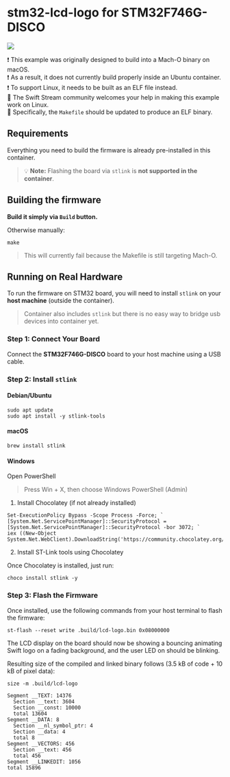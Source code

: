 # stm32-lcd-logo for STM32F746G-DISCO

<img src="https://github.com/apple/swift-embedded-examples/assets/1186214/9e117d81-e808-493e-a20c-7284ea630f37">


❗️ This example was originally designed to build into a Mach-O binary on macOS.  
❗️ As a result, it does not currently build properly inside an Ubuntu container.  
❗️ To support Linux, it needs to be built as an ELF file instead.  
🙏 The Swift Stream community welcomes your help in making this example work on Linux.  
🎯 Specifically, the `Makefile` should be updated to produce an ELF binary.

## Requirements

Everything you need to build the firmware is already pre-installed in this container.

> 💡 **Note:** Flashing the board via `stlink` is **not supported in the container**.

## Building the firmware

**Build it simply via `Build` button.**

Otherwise manually:
```console
make
```

> This will currently fail because the Makefile is still targeting Mach-O.

## Running on Real Hardware

To run the firmware on STM32 board, you will need to install `stlink` on your **host machine** (outside the container).

> Container also includes `stlink` but there is no easy way to bridge usb devices into container yet.

### Step 1: Connect Your Board

Connect the **STM32F746G-DISCO** board to your host machine using a USB cable.

### Step 2: Install `stlink`

#### Debian/Ubuntu

```
sudo apt update
sudo apt install -y stlink-tools
```

#### macOS

```
brew install stlink
```

#### Windows

Open PowerShell

> Press Win + X, then choose Windows PowerShell (Admin)

1. Install Chocolatey (if not already installed)

```
Set-ExecutionPolicy Bypass -Scope Process -Force; `
[System.Net.ServicePointManager]::SecurityProtocol = [System.Net.ServicePointManager]::SecurityProtocol -bor 3072; `
iex ((New-Object System.Net.WebClient).DownloadString('https://community.chocolatey.org/install.ps1'))
```

2. Install ST-Link tools using Chocolatey

Once Chocolatey is installed, just run:
```
choco install stlink -y
```

### Step 3: Flash the Firmware

Once installed, use the following commands from your host terminal to flash the firmware:

```
st-flash --reset write .build/lcd-logo.bin 0x08000000
```

The LCD display on the board should now be showing a bouncing animating Swift logo on a fading background, and the user LED on should be blinking.

Resulting size of the compiled and linked binary follows (3.5 kB of code + 10 kB of pixel data):
```console
size -m .build/lcd-logo

Segment __TEXT: 14376
  Section __text: 3604
  Section __const: 10000
  total 13604
Segment __DATA: 8
  Section __nl_symbol_ptr: 4
  Section __data: 4
  total 8
Segment __VECTORS: 456
  Section __text: 456
  total 456
Segment __LINKEDIT: 1056
total 15896
```

